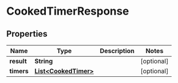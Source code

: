 

# CookedTimerResponse


## Properties

| Name | Type | Description | Notes |
|------------ | ------------- | ------------- | -------------|
|**result** | **String** |  |  [optional] |
|**timers** | [**List&lt;CookedTimer&gt;**](CookedTimer.md) |  |  [optional] |



